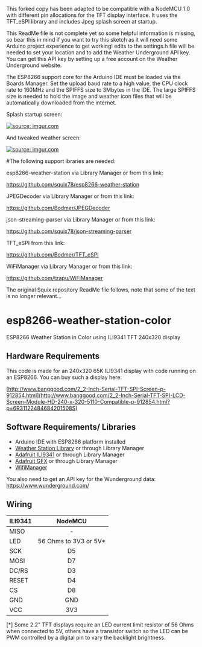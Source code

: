 This forked copy has been adapted to be compatible with a NodeMCU 1.0 with different pin allocations for the TFT display interface. It uses the TFT_eSPI library and includes Jpeg splash screen at startup.

This ReadMe file is not complete yet so some helpful information is missing, so bear this in mind if you want to try this sketch as it will need some Arduino project experience to get working!  edits to the settings.h file will be needed to set your location and to add the Weather Underground API key. You can get this API key by setting up a free account on the Weather Underground website.

The ESP8266 support core for the Arduino IDE must be loaded via the Boards Manager. Set the upload baud rate to a high value, the CPU clock rate to 160MHz and the SPIFFS size to 3Mbytes in the IDE. The large SPIFFS size is needed to hold the image and weather icon files that will be automatically downloaded from the internet.

Splash startup screen:

<a href="http://imgur.com/vwvLz1T"><img src="http://i.imgur.com/vwvLz1T.png" title="source: imgur.com" /></a>

And tweaked weather screen:

<a href="http://imgur.com/xS7fWyw"><img src="http://i.imgur.com/xS7fWyw.png" title="source: imgur.com" /></a>

#The following support ibraries are needed:

esp8266-weather-station via Library Manager or from this link:

https://github.com/squix78/esp8266-weather-station

JPEGDecoder via Library Manager or from this link:

https://github.com/Bodmer/JPEGDecoder

json-streaming-parser via Library Manager or from this link:

https://github.com/squix78/json-streaming-parser

TFT_eSPI from this link:

https://github.com/Bodmer/TFT_eSPI

WiFiManager via Library Manager or from this link:

https://github.com/tzapu/WiFiManager






The original Squix repository ReadMe file follows, note that some of the text is no longer relevant...

# esp8266-weather-station-color

ESP8266 Weather Station in Color using ILI9341 TFT 240x320 display

## Hardware Requirements

This code is made for an 240x320 65K ILI9341 display with code running on an ESP8266.
You can buy such a display here: 

[http://www.banggood.com/2_2-Inch-Serial-TFT-SPI-Screen-p-912854.html](http://www.banggood.com/2_2-Inch-Serial-TFT-SPI-LCD-Screen-Module-HD-240-x-320-5110-Compatible-p-912854.html?p=6R31122484684201508S)

## Software Requirements/ Libraries

* Arduino IDE with ESP8266 platform installed
* [Weather Station Library](https://github.com/squix78/esp8266-weather-station) or through Library Manager
* [Adafruit ILI9341](https://github.com/adafruit/Adafruit_ILI9341) or through Library Manager
* [Adafruit GFX](https://github.com/adafruit/Adafruit-GFX-Library) or through Library Manager
* [WifiManager](https://github.com/tzapu/WiFiManager)

You also need to get an API key for the Wunderground data: https://www.wunderground.com/

## Wiring

| ILI9341       | NodeMCU      |
| ------------- |:-------------:| 
| MISO          | -             | 
| LED           | 56 Ohms to 3V3 or 5V*           | 
| SCK           | D5            | 
| MOSI          | D7            |
| DC/RS         | D3            |
| RESET         | D4           |
| CS            | D8            |
| GND           | GND           |
| VCC           | 3V3           |

[*] Some 2.2" TFT displays require an LED current limit resistor of 56 Ohms when connected to 5V, others have a transistor switch so the LED can be PWM controlled by a digital pin to vary the backlight brightness.

